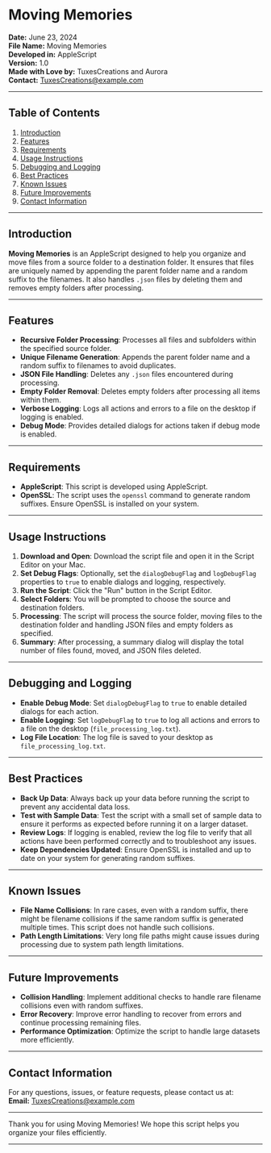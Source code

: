 # Moving Memories

**Date:** June 23, 2024  
**File Name:** Moving Memories  
**Developed in:** AppleScript  
**Version:** 1.0  
**Made with Love by:** TuxesCreations and Aurora  
**Contact:** TuxesCreations@example.com

---

## Table of Contents

1. [Introduction](#introduction)
2. [Features](#features)
3. [Requirements](#requirements)
4. [Usage Instructions](#usage-instructions)
5. [Debugging and Logging](#debugging-and-logging)
6. [Best Practices](#best-practices)
7. [Known Issues](#known-issues)
8. [Future Improvements](#future-improvements)
9. [Contact Information](#contact-information)

---

## Introduction

**Moving Memories** is an AppleScript designed to help you organize and move files from a source folder to a destination folder. It ensures that files are uniquely named by appending the parent folder name and a random suffix to the filenames. It also handles `.json` files by deleting them and removes empty folders after processing.

---

## Features

- **Recursive Folder Processing**: Processes all files and subfolders within the specified source folder.
- **Unique Filename Generation**: Appends the parent folder name and a random suffix to filenames to avoid duplicates.
- **JSON File Handling**: Deletes any `.json` files encountered during processing.
- **Empty Folder Removal**: Deletes empty folders after processing all items within them.
- **Verbose Logging**: Logs all actions and errors to a file on the desktop if logging is enabled.
- **Debug Mode**: Provides detailed dialogs for actions taken if debug mode is enabled.

---

## Requirements

- **AppleScript**: This script is developed using AppleScript.
- **OpenSSL**: The script uses the `openssl` command to generate random suffixes. Ensure OpenSSL is installed on your system.

---

## Usage Instructions

1. **Download and Open**: Download the script file and open it in the Script Editor on your Mac.
2. **Set Debug Flags**: Optionally, set the `dialogDebugFlag` and `logDebugFlag` properties to `true` to enable dialogs and logging, respectively.
3. **Run the Script**: Click the "Run" button in the Script Editor.
4. **Select Folders**: You will be prompted to choose the source and destination folders.
5. **Processing**: The script will process the source folder, moving files to the destination folder and handling JSON files and empty folders as specified.
6. **Summary**: After processing, a summary dialog will display the total number of files found, moved, and JSON files deleted.

---

## Debugging and Logging

- **Enable Debug Mode**: Set `dialogDebugFlag` to `true` to enable detailed dialogs for each action.
- **Enable Logging**: Set `logDebugFlag` to `true` to log all actions and errors to a file on the desktop (`file_processing_log.txt`).
- **Log File Location**: The log file is saved to your desktop as `file_processing_log.txt`.

---

## Best Practices

- **Back Up Data**: Always back up your data before running the script to prevent any accidental data loss.
- **Test with Sample Data**: Test the script with a small set of sample data to ensure it performs as expected before running it on a larger dataset.
- **Review Logs**: If logging is enabled, review the log file to verify that all actions have been performed correctly and to troubleshoot any issues.
- **Keep Dependencies Updated**: Ensure OpenSSL is installed and up to date on your system for generating random suffixes.

---

## Known Issues

- **File Name Collisions**: In rare cases, even with a random suffix, there might be filename collisions if the same random suffix is generated multiple times. This script does not handle such collisions.
- **Path Length Limitations**: Very long file paths might cause issues during processing due to system path length limitations.

---

## Future Improvements

- **Collision Handling**: Implement additional checks to handle rare filename collisions even with random suffixes.
- **Error Recovery**: Improve error handling to recover from errors and continue processing remaining files.
- **Performance Optimization**: Optimize the script to handle large datasets more efficiently.

---

## Contact Information

For any questions, issues, or feature requests, please contact us at:  
**Email:** TuxesCreations@example.com

---

Thank you for using Moving Memories! We hope this script helps you organize your files efficiently.

---